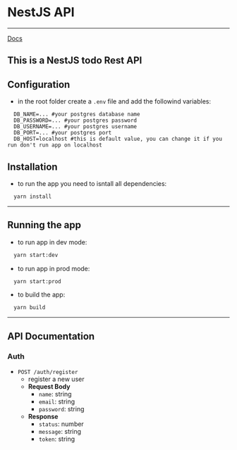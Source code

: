 # NestJS API
---

<a href="### API Documentation">Docs</a>

## This is a NestJS todo Rest API

## Configuration

- in the root folder create a `.env` file and add the followind variables:

```env
  DB_NAME=... #your postgres database name
  DB_PASSWORD=... #your postgres password
  DB_USERNAME=... #your postgres username
  DB_PORT=... #your postgres port
  DB_HOST=localhost #this is default value, you can change it if you run don't run app on localhost
```

## Installation

- to run the app you need to isntall all dependencies:

```bash
  yarn install
```

---

## Running the app

- to run app in dev mode:
```bash
  yarn start:dev
```

- to run app in prod mode:
```bash
  yarn start:prod
```

- to build the app: 
```bash
  yarn build
```

---

## API Documentation

### Auth

- `POST /auth/register`
  - register a new user
  - **Request Body**
    - `name`: string
    - `email`: string
    - `password`: string
  - **Response**
    - `status`: number
    - `message`: string
    - `token`: string
